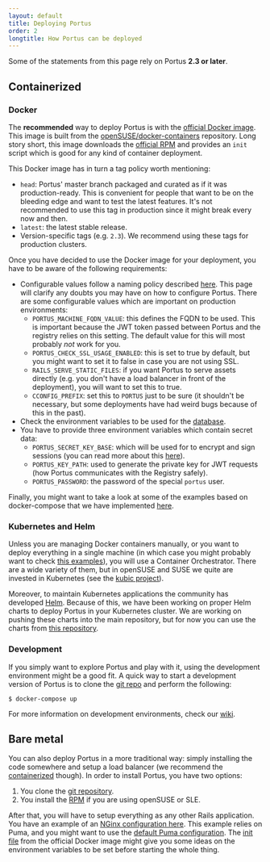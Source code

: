 ```yaml
---
layout: default
title: Deploying Portus
order: 2
longtitle: How Portus can be deployed
---
```


<div class="alert alert-info">
  Some of the statements from this page rely on Portus <strong>2.3 or
  later</strong>.
</div>

## Containerized

### Docker

The **recommended** way to deploy Portus is with the [official Docker
image](https://hub.docker.com/r/opensuse/portus/). This image is built from the
[openSUSE/docker-containers](https://github.com/openSUSE/docker-containers/tree/master/derived_images/portus)
repository. Long story short, this image downloads the [official
RPM](/docs/setups/rpm.html) and provides an `init` script which is
good for any kind of container deployment.

This Docker image has in turn a tag policy worth mentioning:

- `head`: Portus' master branch packaged and curated as if it was
  production-ready. This is convenient for people that want to be on the
  bleeding edge and want to test the latest features. It's not recommended to
  use this tag in production since it might break every now and then.
- `latest`: the latest stable release.
- Version-specific tags (e.g. `2.3`). We recommend using these tags for
  production clusters.

Once you have decided to use the Docker image for your deployment, you have to
be aware of the following requirements:

- Configurable values follow a naming policy described
  [here](/docs/Configuring-Portus.html). This page will clarify any doubts you
  may have on how to configure Portus. There are some configurable values which
  are important on production environments:
  - `PORTUS_MACHINE_FQDN_VALUE`: this defines the FQDN to be used. This is
    important because the JWT token passed between Portus and the registry
    relies on this setting. The default value for this will most probably *not*
    work for you.
  - `PORTUS_CHECK_SSL_USAGE_ENABLED`: this is set to true by default, but you
    might want to set it to false in case you are not using SSL.
  - `RAILS_SERVE_STATIC_FILES`: if you want Portus to serve assets directly
    (e.g. you don't have a load balancer in front of the deployment), you will
    want to set this to true.
  - `CCONFIG_PREFIX`: set this to `PORTUS` just to be sure (it shouldn't be
    necessary, but some deployments have had weird bugs because of this in the
    past).
- Check the environment variables to be used for the
  [database](/docs/database.html).
- You have to provide three environment variables which contain secret data:
  - `PORTUS_SECRET_KEY_BASE`: which will be used for to encrypt and sign
    sessions (you can read more about this
    [here](http://guides.rubyonrails.org/security.html)).
  - `PORTUS_KEY_PATH`: used to generate the private key for JWT requests (how
    Portus communicates with the Registry safely).
  - `PORTUS_PASSWORD`: the password of the special `portus` user.

Finally, you might want to take a look at some of the examples based on
docker-compose that we have implemented
[here](https://github.com/SUSE/Portus/tree/master/examples/compose).

### Kubernetes and Helm

Unless you are managing Docker containers manually, or you want to deploy
everything in a single machine (in which case you might probably want to check
[this examples](https://github.com/SUSE/Portus/tree/master/examples/compose)),
you will use a Container Orchestrator. There are a wide variety of them, but in
openSUSE and SUSE we quite are invested in Kubernetes (see the [kubic
project](https://github.com/kubic-project)).

Moreover, to maintain Kubernetes applications the community has developed
[Helm](https://helm.sh/is). Because of this, we have been working on proper Helm
charts to deploy Portus in your Kubernetes cluster. We are working on pushing
these charts into the main repository, but for now you can use the charts from
[this
repository](https://github.com/kubic-project/caasp-services/tree/master/contrib/helm-charts/portus).

### Development

If you simply want to explore Portus and play with it, using the development
environment might be a good fit. A quick way to start a development version of
Portus is to clone the [git repo](https://github.com/SUSE/Portus) and perform
the following:

```
$ docker-compose up
```

For more information on development environments, check our
[wiki](https://github.com/SUSE/Portus/wiki#developmentplayground-environments).

## Bare metal

You can also deploy Portus in a more traditional way: simply installing the code
somewhere and setup a load balancer (we recommend the
[containerized](/docs/deploy.html#containerized) though). In order to install
Portus, you have two options:

1. You clone the [git repository](https://github.com/SUSE/Portus).
2. You install the [RPM](/docs/setups/rpm.html) if you are using
   openSUSE or SLE.

After that, you will have to setup everything as any other Rails
application. You have an example of an [NGinx configuration
here](https://github.com/SUSE/Portus/blob/master/examples/compose/nginx/nginx.conf). This
example relies on Puma, and you might want to use the [default Puma
configuration](https://github.com/SUSE/Portus/blob/master/config/puma.rb). The
[init
file](https://github.com/openSUSE/docker-containers/blob/master/derived_images/portus/init)
from the official Docker image might give you some ideas on the environment
variables to be set before starting the whole thing.
